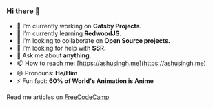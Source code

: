 ### Hi there 👋

<!--
**lelouchB/lelouchB** is a ✨ _special_ ✨ repository because its `README.md` (this file) appears on your GitHub profile.

Here are some ideas to get you started:
-->
- 🔭 I’m currently working on **Gatsby Projects.**
- 🌱 I’m currently learning **RedwoodJS.**
- 👯 I’m looking to collaborate on **Open Source projects.**
- 🤔 I’m looking for help with **SSR.**
- 💬 Ask me about **anything.**
- 📫 How to reach me: [https://ashusingh.me](https://ashusingh.me)
- 😄 Pronouns: **He/Him**
- ⚡ Fun fact: **60% of World's Animation is Anime**

Read me articles on [FreeCodeCamp](https://www.freecodecamp.org/news/author/ashutosh/)
